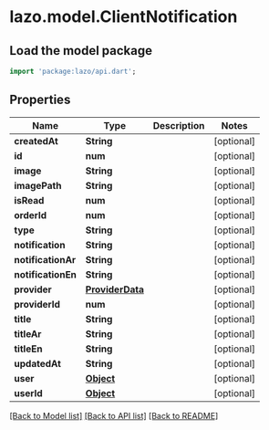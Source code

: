 # lazo.model.ClientNotification

## Load the model package
```dart
import 'package:lazo/api.dart';
```

## Properties
Name | Type | Description | Notes
------------ | ------------- | ------------- | -------------
**createdAt** | **String** |  | [optional] 
**id** | **num** |  | [optional] 
**image** | **String** |  | [optional] 
**imagePath** | **String** |  | [optional] 
**isRead** | **num** |  | [optional] 
**orderId** | **num** |  | [optional] 
**type** | **String** |  | [optional] 
**notification** | **String** |  | [optional] 
**notificationAr** | **String** |  | [optional] 
**notificationEn** | **String** |  | [optional] 
**provider** | [**ProviderData**](ProviderData.md) |  | [optional] 
**providerId** | **num** |  | [optional] 
**title** | **String** |  | [optional] 
**titleAr** | **String** |  | [optional] 
**titleEn** | **String** |  | [optional] 
**updatedAt** | **String** |  | [optional] 
**user** | [**Object**](.md) |  | [optional] 
**userId** | [**Object**](.md) |  | [optional] 

[[Back to Model list]](../README.md#documentation-for-models) [[Back to API list]](../README.md#documentation-for-api-endpoints) [[Back to README]](../README.md)


